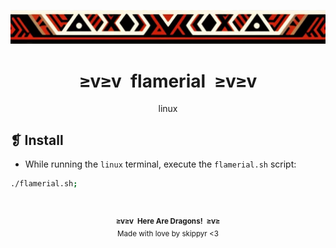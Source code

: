 <p align="center">
	<img alt="" src="../../assets/ornament.webp" />
</p>
<h1 align="center">≥v≥v&ensp;flamerial&ensp;≥v≥v</h1>
<p align="center">linux</p>

## ❡ Install

- While running the `linux` terminal, execute the `flamerial.sh` script:

```sh
./flamerial.sh;
```

&ensp;
<p align="center"><sup><strong>≥v≥v&ensp;Here Are Dragons!&ensp;≥v≥</strong><br />Made with love by skippyr <3</sup></p>
